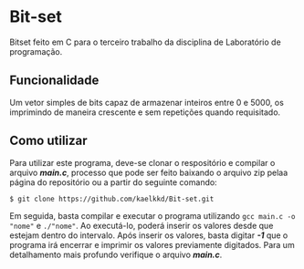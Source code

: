 # Bit-set
Bitset feito em C para o terceiro trabalho da disciplina de Laboratório de programação.

## Funcionalidade
Um vetor simples de bits capaz de armazenar inteiros entre 0 e 5000, os imprimindo de maneira crescente e sem repetições quando requisitado.

## Como utilizar
Para utilizar este programa, deve-se clonar o respositório e compilar o arquivo ***main.c***, processo que pode ser feito baixando o arquivo zip pelaa página do repositório ou a partir do seguinte comando: 

`$ git clone https://github.com/kaelkkd/Bit-set.git`

Em seguida, basta compilar e executar o programa utilizando `gcc main.c -o "nome"` e `./"nome"`. Ao executá-lo, poderá inserir os valores desde que estejam dentro do intervalo. Após inserir os valores, basta digitar ***-1*** que o programa irá encerrar e imprimir os valores previamente digitados. Para um detalhamento mais profundo verifique o arquivo ***main.c***.
